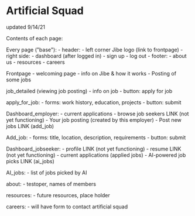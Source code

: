 
# Artificial Squad


updated 9/14/21

Contents of each page:

Every page ("base"):
	- header: 
		- left corner Jibe logo (link to frontpage)
		- right side:
			- dashboard (after logged in)
			- sign up
			- log out
	- footer:
		- about us
		- resources
		- careers

Frontpage
	- welcoming page
	- info on Jibe & how it works
	- Posting of some jobs

job_detailed (viewing job posting)
	- info on job
	- button: apply for job

apply_for_job:
	- forms: work history, education, projects
	- button: submit

Dashboard_employer: 
	- current applications
	- browse job seekers LINK (not yet functioning)
	- Your job posting (created by this employer)
	- Post new jobs LINK (add_job)

Add_job:
	- forms: title, location, description, requirements
	- button: submit

Dashboard_jobseeker:
	- profile LINK (not yet functioning)
	- resume LINK (not yet functioning)
	- current applications (applied jobs)
	- AI-powered job picks LINK (ai_jobs)

AI_jobs:
	- list of jobs picked by AI

about:
	- testoper, names of members

resources:
	- future resources, place holder

careers: 
	- will have form to contact artificial squad